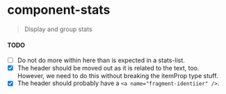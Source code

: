# component-stats
> Display and group stats

#### TODO

- [ ] Do not do more within here than is expected in a stats-list.
- [x] The header should be moved out as it is related to the text, too.
      However, we need to do this without breaking the itemProp type stuff.
- [x] The header should probably have a `<a name="fragment-identiier" />`.
